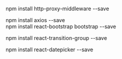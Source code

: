 npm install http-proxy-middleware --save <br/>

npm install axios --save        
npm install react-bootstrap bootstrap --save  

npm install react-transition-group --save  

npm install react-datepicker --save  

